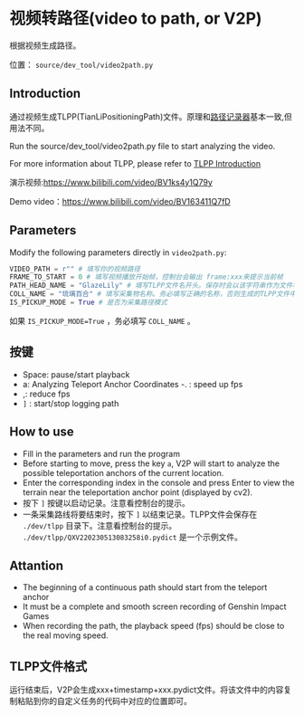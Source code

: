 # 视频转路径(video to path, or V2P)

根据视频生成路径。

位置： `source/dev_tool/video2path.py`

## Introduction

通过视频生成TLPP(TianLiPositioningPath)文件。原理和[路径记录器](path_recorder.md)基本一致,但用法不同。

Run the source/dev_tool/video2path.py file to start analyzing the video.

For more information about TLPP, please refer to [TLPP Introduction](TianLiPositioningPath.md)

演示视频:https://www.bilibili.com/video/BV1ks4y1Q79y

Demo video：<https://www.bilibili.com/video/BV163411Q7fD>

## Parameters

Modify the following parameters directly in `video2path.py`:

```python
VIDEO_PATH = r"" # 填写你的视频路径
FRAME_TO_START = 0 # 填写视频播放开始帧，控制台会输出 frame:xxx来提示当前帧
PATH_HEAD_NAME = "GlazeLily" # 填写TLPP文件名开头。保存时会以该字符串作为文件名的开头。
COLL_NAME = "琉璃百合" # 填写采集物名称。务必填写正确的名称，否则生成的TLPP文件中的adsorptive_position可能为空列表。
IS_PICKUP_MODE = True # 是否为采集路径模式
```

如果 `IS_PICKUP_MODE=True` ，务必填写 `COLL_NAME` 。

## 按键

- Space: pause/start playback
- a: Analyzing Teleport Anchor Coordinates
  -. : speed up fps
- ,: reduce fps
- `]` : start/stop logging path

## How to use

- Fill in the parameters and run the program
- Before starting to move, press the key `a`, V2P will start to analyze the possible teleportation anchors of the current location.
- Enter the corresponding index in the console and press Enter to view the terrain near the teleportation anchor point (displayed by cv2).
- 按下 `]` 按键以启动记录。注意看控制台的提示。
- 一条采集路线将要结束时，按下 `]` 以结束记录。TLPP文件会保存在 `./dev/tlpp` 目录下。注意看控制台的提示。 `./dev/tlpp/QXV220230513083258i0.pydict` 是一个示例文件。

## Attantion

- The beginning of a continuous path should start from the teleport anchor
- It must be a complete and smooth screen recording of Genshin Impact Games
- When recording the path, the playback speed (fps) should be close to the real moving speed.

## TLPP文件格式

运行结束后，V2P会生成xxx+timestamp+xxx.pydict文件。将该文件中的内容复制粘贴到你的自定义任务的代码中对应的位置即可。
